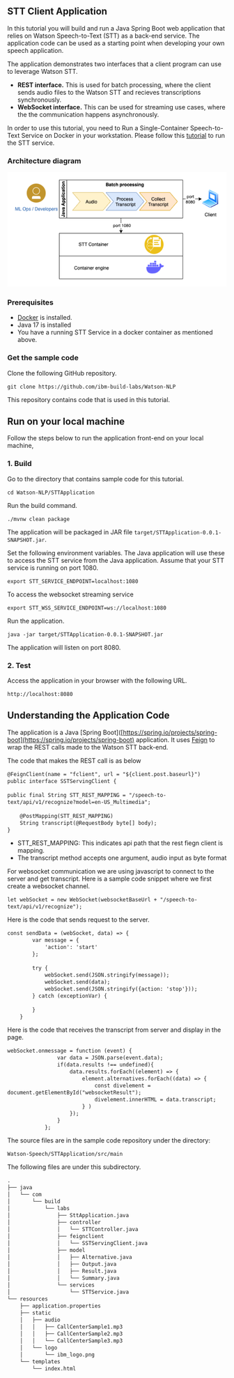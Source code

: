 ## STT Client Application
In this tutorial you will build and run a Java Spring Boot web application that relies on Watson Speech-to-Text (STT) as a back-end service. The application code can be used as a starting point when developing your own speech application.

The application demonstrates two interfaces that a client program can use to leverage Watson STT.
- **REST interface.** This is used for batch processing, where the client sends audio files to the Watson STT and recieves transcriptions synchronously.
- **WebSocket interface.** This can be used for streaming use cases, where the the communication happens asynchronously.

In order to use this tutorial, you need to Run a Single-Container Speech-to-Text Service on Docker in your workstation. Please follow this [tutorial](https://github.com/ibm-build-lab/Watson-Speech/tree/main/single-container-stt) to run the STT service.

### Architecture diagram

![Diagram](STTArchitectureLocal.png)
 
### Prerequisites
- [Docker](https://docs.docker.com/get-docker/) is installed.
- Java 17 is installed
- You have a running STT Service in a docker container as mentioned above.

### Get the sample code
Clone the following GitHub repository.
```
git clone https://github.com/ibm-build-labs/Watson-NLP
```
This repository contains code that is used in this tutorial.

## Run on your local machine
Follow the steps below to run the application front-end on your local machine, 

### 1. Build
Go to the directory that contains sample code for this tutorial.
```
cd Watson-NLP/STTApplication
```
Run the build command.
```
./mvnw clean package
```
The application will be packaged in JAR file `target/STTApplication-0.0.1-SNAPSHOT.jar`.

Set the following environment variables. The Java application will use these to access the STT service from the Java application. Assume that your STT service is running on port 1080.
```
export STT_SERVICE_ENDPOINT=localhost:1080
```
To access the websocket streaming service
```
export STT_WSS_SERVICE_ENDPOINT=ws://localhost:1080
```

Run the application.
```
java -jar target/STTApplication-0.0.1-SNAPSHOT.jar
```
The application will listen on port 8080. 

### 2. Test
Access the application in your browser with the following URL.
```
http://localhost:8080
```

## Understanding the Application Code

The application is a Java [Spring Boot]([https://spring.io/projects/spring-boot](https://spring.io/projects/spring-boot) application. It uses [Feign](https://github.com/OpenFeign/feign) to wrap the REST calls made to the Watson STT back-end. 

The code that makes the REST call is as below
```
@FeignClient(name = "fclient", url = "${client.post.baseurl}") 
public interface SSTServingClient {
	
public final String STT_REST_MAPPING = "/speech-to-text/api/v1/recognize?model=en-US_Multimedia";
	
	@PostMapping(STT_REST_MAPPING)
    String transcript(@RequestBody byte[] body);
}
```
- STT_REST_MAPPING: This indicates api path that the rest fiegn client is mapping. 
- The transcript method accepts one argument, audio input as byte format

For websocket communication we are using javascript to connect to the server and get transcript. Here is a sample code snippet where we first create a websocket channel.

```
let webSocket = new WebSocket(websocketBaseUrl + "/speech-to-text/api/v1/recognize");

```

Here is the code that sends request to the server.

```
const sendData = (webSocket, data) => {
		var message = {
			'action': 'start'
		};

		try {
			webSocket.send(JSON.stringify(message));
			webSocket.send(data);
			webSocket.send(JSON.stringify({action: 'stop'}));
		} catch (exceptionVar) {

		}
	}
```
Here is the code that receives the transcript from server and display in the page.

```
webSocket.onmessage = function (event) {
				var data = JSON.parse(event.data);
				if(data.results !== undefined){
					data.results.forEach((element) => {
						element.alternatives.forEach((data) => {
							const divelement = document.getElementById("websocketResult");
							divelement.innerHTML = data.transcript;
						} )
					});
				}
			};
```

The source files are in the sample code repository under the directory:
```
Watson-Speech/STTApplication/src/main
```
The following files are under this subdirectory.
```
.
├── java
│   └── com
│       └── build
│           └── labs
│               ├── SttApplication.java
│               ├── controller
│               │   └── STTController.java
│               ├── feignclient
│               │   └── SSTServingClient.java
│               ├── model
│               │   ├── Alternative.java
│               │   ├── Output.java
│               │   ├── Result.java
│               │   └── Summary.java
│               └── services
│                   └── STTService.java
└── resources
    ├── application.properties
    ├── static
    │   ├── audio
    │   │   ├── CallCenterSample1.mp3
    │   │   ├── CallCenterSample2.mp3
    │   │   └── CallCenterSample3.mp3
    │   └── logo
    │       └── ibm_logo.png
    └── templates
        └── index.html
```



